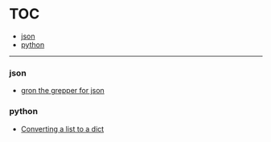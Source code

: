 # TOC
* [json](#json)
* [python](#python)
---
### json

- [gron the grepper for json](json/gron-cli-utility.md)


### python

- [Converting a list to a dict](python/dict-from-list.md)


